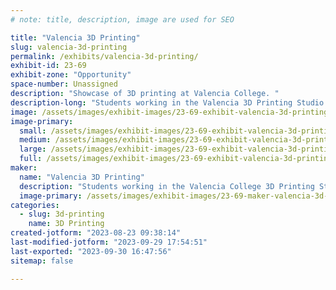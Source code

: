 ```yaml
---
# note: title, description, image are used for SEO

title: "Valencia 3D Printing"
slug: valencia-3d-printing
permalink: /exhibits/valencia-3d-printing/
exhibit-id: 23-69
exhibit-zone: "Opportunity"
space-number: Unassigned
description: "Showcase of 3D printing at Valencia College. "
description-long: "Students working in the Valencia 3D Printing Studio will present their latest projects. Since 2014 we've been offering a Technical Certificate in Rapid Prototyping and students have completed creative and innovative projects using additive and subtractive processes on a variety of machines."
image: /assets/images/exhibit-images/23-69-exhibit-valencia-3d-printing-43-img-0614-1671-large.jpeg
image-primary: 
  small: /assets/images/exhibit-images/23-69-exhibit-valencia-3d-printing-43-img-0614-1671-small.jpeg
  medium: /assets/images/exhibit-images/23-69-exhibit-valencia-3d-printing-43-img-0614-1671-medium.jpeg
  large: /assets/images/exhibit-images/23-69-exhibit-valencia-3d-printing-43-img-0614-1671-large.jpeg
  full: /assets/images/exhibit-images/23-69-exhibit-valencia-3d-printing-43-img-0614-1671-full.jpeg
maker: 
  name: "Valencia 3D Printing"
  description: "Students working in the Valencia College 3D Printing Studio will present their latest projects."
  image-primary: /assets/images/exhibit-images/23-69-maker-valencia-3d-printing-img-0614-medium.jpeg
categories: 
  - slug: 3d-printing
    name: 3D Printing
created-jotform: "2023-08-23 09:38:14"
last-modified-jotform: "2023-09-29 17:54:51"
last-exported: "2023-09-30 16:47:56"
sitemap: false

---
```

